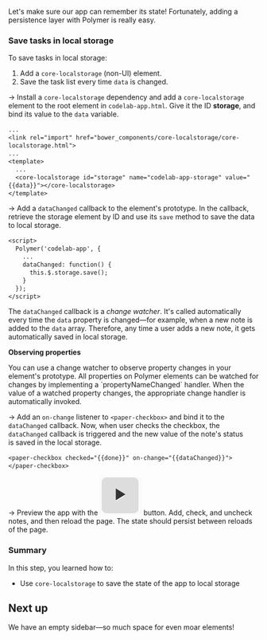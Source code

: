<toc-element></toc-element>

Let's make sure our app can remember its state! Fortunately, adding a persistence layer with Polymer is really easy.

### Save tasks in local storage

To save tasks in local storage:

1. Add a `core-localstorage` (non-UI) element.
2. Save the task list every time `data` is changed.


&rarr; Install a `core-localstorage` dependency and add a `core-localstorage` element to the root element in `codelab-app.html`. Give it the ID **storage**, and bind its value to the `data` variable.

    ...
    <link rel="import" href="bower_components/core-localstorage/core-localstorage.html">
    ...
    <template>
      ...
      <core-localstorage id="storage" name="codelab-app-storage" value="{{data}}"></core-localstorage>
    </template>



&rarr; Add a `dataChanged` callback to the element's prototype. In the callback, retrieve the storage element by ID and use its `save` method to save the data to local storage.

    <script>
      Polymer('codelab-app', {
        ...
        dataChanged: function() {
          this.$.storage.save();
        }
      });
    </script>

The `dataChanged` callback is a _change watcher_.
It's called automatically every time the `data` property is changed—for
example, when a new note is added to the `data` array. 
Therefore, any time a user adds a new note, it gets automatically saved in local storage.

<aside class="callout">
  <b>Observing properties</b>
  <p>You can use a change watcher to observe property changes in your element's prototype. All properties on Polymer elements can be watched for changes by implementing a `propertyNameChanged` handler. When the value of a watched property changes, the appropriate change handler is automatically invoked.</p>
</aside>

&rarr; Add an `on-change` listener to `<paper-checkbox>` and bind it to the `dataChanged` callback.
Now, when user checks the checkbox, the `dataChanged` callback is triggered and the new value of the note's status  
is saved in the local storage.

    <paper-checkbox checked="{{done}}" on-change="{{dataChanged}}"></paper-checkbox>


&rarr; Preview the app with the <img src="img/runbutton.png" class="icon"> button.
Add, check, and uncheck notes, and then reload the page. The state should persist
between reloads of the page.

### Summary

In this step, you learned how to:

- Use `core-localstorage` to save the state of the app to local storage

## Next up

We have an empty sidebar—so much space for even moar elements!
